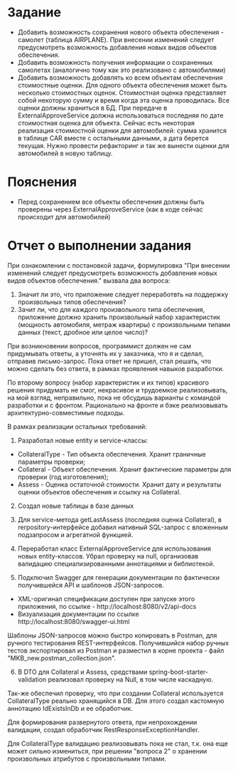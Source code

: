 # Задание 
*	Добавить возможность сохранения нового объекта обеспечения - самолет (таблица AIRPLANE). При внесении изменений следует предусмотреть возможность добавления новых видов объектов обеспечения.
*	Добавить возможность получения информации о сохраненных самолетах (аналогично тому как это реализовано с автомобилями)
*	Добавить возможность добавлять ко всем объектам обеспечения стоимостные оценки. Для одного объекта обеспечения может быть несколько стоимостных оценок. Стоимостная оценка представляет собой некоторую сумму и время когда эта оценка проводилась. Все оценки должны храниться в БД. При передаче в ExternalApproveService должна использоваться последняя по дате стоимостная оценка для объекта.
Сейчас есть некоторая реализация стоимостной оценки для автомобилей: сумма хранится в таблице CAR вместе с остальными данными, а дата берется текущая. Нужно провести рефакторинг и так же вынести оценки для автомобилей в новую таблицу.
# Пояснения
*	Перед сохранением все объекты обеспечения должны быть проверены через ExternalApproveService (как в коде сейчас происходит для автомобилей)

# Отчет о выполнении задания
При ознакомлении с постановкой задачи, формулировка "При внесении изменений следует предусмотреть возможность добавления новых видов объектов обеспечения." вызвала два вопроса:
1. Значит ли это, что приложение следует переработвть на поддержку произвольных типов обеспечения?
2. Зачит ли, что для каждого произвольного типа обеспечения, приложение должно хранить произвольный набор характеристик (мощность автомобиля, метраж квартиры) с произвольными типами данных (текст, дробное или целое число)?

При возникновении вопросов, программист должен не сам придумывать ответы, а уточнять их у заказчика, что я и сделал, отправив письмо-запрос. Пока ответ не пришел, стал решать, что можно сделать без ответа, в рамках проявления навыков разработки.

По второму вопросу (набор характеристик и их типов) красивого решения придумать не смог, некрасивое и трудоемкое реализовывать, на мой взгляд, неправильно, пока не обсудишь варианты с командой разработки и с фронтом. Рационально на фронте и бэке реализовывать архитектурно-совместимые подходы.

В рамках реализации остальных требований:
1. Разработал новые entity и service-классы:
 - CollateralType - Тип объекта обеспечения. Хранит граничные параметры проверки;
 - Collateral - Объект обеспечения. Хранит фактические параметры для проверки (год изготовления);
 - Assess - Оценка остаточной стоимости. Хранит дату и результаты оценки объектов обеспечения и ссылку на Collateral.

2. Создал новые таблицы в базе данных

3. Для service-метода getLastAssess (последняя оценка Collateral), в rerpository-интерфейсе добавил нативный SQL-запрос с вложенным подзапросом и агрегатной функцией.
 
4. Переработал класс ExternalApproveService для использования новых entity-классов. Убрал проверку на null, организовав валидацию специализированными аннотациями и библиотекой.

5. Подключил Swagger для генерации документации по фактически получившейся API и шаблонов JSON-запросов. 
- XML-оригинал спецификации доступен при запуске этого приложения, по ссылке - http://localhost:8080/v2/api-docs
- Визуализация документации по ссылке http://localhost:8080/swagger-ui.html

Шаблоны JSON-запросов можно быстро копировать в Postman, для ручного тестирования REST-интерфейсов.
Получившийся набор ручных тестов экспортировал из Postman и разместил в корне проекта - файл "MKB_new.postman_collection.json".

6. В DTO для Collateral и Assess, средствами spring-boot-starter-validation реализовал проверку на Null, в том числе каскадную.

Так-же обеспечил проверку, что при создании Collateral используется CollateralType реально хранящийся в DB. Для этого создал кастомную аннотацию IdExistsInDb и ее обработчик.

Для формирования развернутого ответа, при непрохождении валидации, создал обработчик RestResponseExceptionHandler.

Для CollateralType валидацию реализовывать пока не стал, т.к. она еще может сильно измениться, при решении "вопроса 2" о хранении произвольных атрибутов с произвольными типами.
